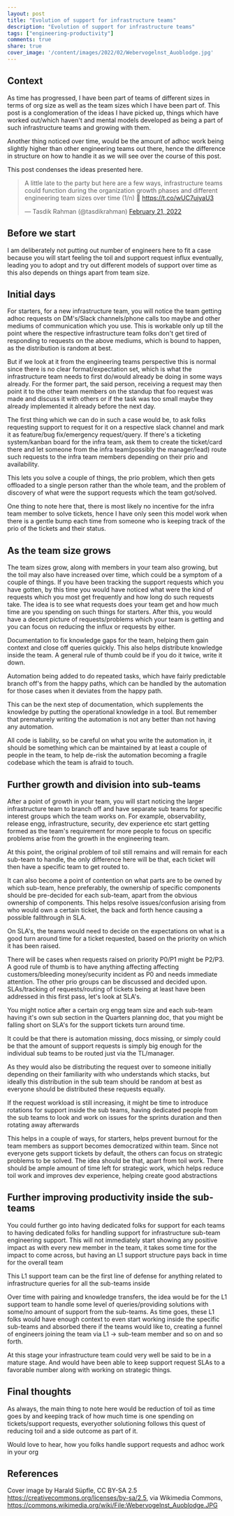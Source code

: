 ```yaml
---
layout: post
title: "Evolution of support for infrastructure teams"
description: "Evolution of support for infrastructure teams"
tags: ["engineering-productivity"]
comments: true
share: true
cover_image: '/content/images/2022/02/Webervogelnst_Auoblodge.jpg'
---
```


## Context

As time has progressed, I have been part of teams of different sizes in terms of org size as well as the team sizes which I have been part of. This post is a conglomeration of the ideas I have picked up, things which have worked out/which haven't and mental models developed as being a part of such infrastructure teams and growing with them.

Another thing noticed over time, would be the amount of adhoc work being slightly higher than other engineering teams out there, hence the difference in structure on how to handle it as we will see over the course of this post.

This post condenses the ideas presented here.

<blockquote class="twitter-tweet"><p lang="en" dir="ltr">A little late to the party but here are a few ways, infrastructure teams could function during the organization growth phases and different engineering team sizes over time (1/n) 🧵 <a href="https://t.co/wUC7ujyaU3">https://t.co/wUC7ujyaU3</a></p>&mdash; Tasdik Rahman (@tasdikrahman) <a href="https://twitter.com/tasdikrahman/status/1495881281745440772?ref_src=twsrc%5Etfw">February 21, 2022</a></blockquote> <script async src="https://platform.twitter.com/widgets.js" charset="utf-8"></script>

## Before we start

I am deliberately not putting out number of engineers here to fit a case because you will start feeling the toil and support request influx eventually, leading you to adopt and try out different models of support over time as this also depends on things apart from team size.

## Initial days

For starters, for a new infrastructure team, you will notice the team getting adhoc requests on DM's/Slack channels/phone calls too maybe and other mediums of communication which you use. This is workable only up till the point where the respective infrastructure team folks don't get tired of responding to requests on the above mediums, which is bound to happen, as the distribution is random at best.

But if we look at it from the engineering teams perspective this is normal since there is no clear format/expectation set, which is what the infrastructure team needs to first do/would already be doing in some ways already. For the former part, the said person, receiving a request may then point it to the other team members on the standup that foo request was made and discuss it with others or if the task was too small maybe they already implemented it already before the next day.

The first thing which we can do in such a case would be, to ask folks requesting support to request for it on a respective slack channel and mark it as feature/bug fix/emergency request/query. If there's a ticketing system/kanban board for the infra team, ask them to create the ticket/card there and let someone from the infra team(possibly the manager/lead) route such requests to the infra team members depending on their prio and availability.

This lets you solve a couple of things, the prio problem, which then gets offloaded to a single person rather than the whole team, and the problem of discovery of what were the support requests which the team got/solved.

One thing to note here that, there is most likely no incentive for the infra team member to solve tickets, hence I have only seen this model work when there is a gentle bump each time from someone who is keeping track of the prio of the tickets and their status.

## As the team size grows

The team sizes grow, along with members in your team also growing, but the toil may also have increased over time, which could be a symptom of a couple of things. If you have been tracking the support requests which you have gotten, by this time you would have noticed what were the kind of requests which you most get frequently and how long do such requests take. The idea is to see what requests does your team get and how much time are you spending on such things for starters. After this, you would have a decent picture of requests/problems which your team is getting and you can focus on reducing the influx or requests by either.

Documentation to fix knowledge gaps for the team, helping them gain context and close off queries quickly. This also helps distribute knowledge inside the team. A general rule of thumb could be if you do it twice, write it down.

Automation being added to do repeated tasks, which have fairly predictable branch off's from the happy paths, which can be handled by the automation for those cases when it deviates from the happy path.

This can be the next step of documentation, which supplements the knowledge by putting the operational knowledge in a tool. But remember that prematurely writing the automation is not any better than not having any automation.

All code is liability, so be careful on what you write the automation in, it should be something which can be maintained by at least a couple of people in the team, to help de-risk the automation becoming a fragile codebase which the team is afraid to touch.

## Further growth and division into sub-teams

After a point of growth in your team, you will start noticing the larger infrastructure team to branch off and have separate sub teams for specific interest groups which the team works on. For example, observability, release engg, infrastructure, security, dev experience etc start getting formed as the team's requirement for more people to focus on specific problems arise from the growth in the engineering team.

At this point, the original problem of toil still remains and will remain for each sub-team to handle, the only difference here will be that, each ticket will then have a specific team to get routed to.

It can also become a point of contention on what parts are to be owned by which sub-team, hence preferably, the ownership of specific components should be pre-decided for each sub-team, apart from the obvious ownership of components. This helps resolve issues/confusion arising from who would own a certain ticket, the back and forth hence causing a possible fallthrough in SLA.

On SLA's, the teams would need to decide on the expectations on what is a good turn around time for a ticket requested, based on the priority on which it has been raised.

There will be cases when requests raised on priority P0/P1 might be P2/P3. A good rule of thumb is to have anything affecting affecting customers/bleeding money/security incident as P0 and needs immediate attention. The other prio groups can be discussed and decided upon. SLAs/tracking of requests/routing of tickets being at least have been addressed in this first pass, let's look at SLA's.

You might notice after a certain org engg team size and each sub-team having it's own sub section in the Quarters planning doc, that you might be falling short on SLA's for the support tickets turn around time.

It could be that there is automation missing, docs missing, or simply could be that the amount of support requests is simply big enough for the individual sub teams to be routed just via the TL/manager.

As they would also be distributing the request over to someone initially depending on their familiarity with who understands which stacks, but ideally this distribution in the sub team should be random at best as everyone should be distributed these requests equally.

If the request workload is still increasing, it might be time to introduce rotations for support inside the sub teams, having dedicated people from the sub teams to look and work on issues for the sprints duration and then rotating away afterwards

This helps in a couple of ways, for starters, helps prevent burnout for the team members as support becomes democratized within team. Since not everyone gets support tickets by default, the others can focus on strategic problems to be solved. The idea should be that, apart from toil work. There should be ample amount of time left for strategic work, which helps reduce toil work and improves dev experience, helping create good abstractions

## Further improving productivity inside the sub-teams

You could further go into having dedicated folks for support for each teams to having dedicated folks for handling support for infrastructure sub-team engineering support. This will not immediately start showing any positive impact as with every new member in the team, it takes some time for the impact to come across, but having an L1 support structure pays back in time for the overall team

This L1 support team can be the first line of defense for anything related to infrastructure queries for all the sub-teams inside

Over time with pairing and knowledge transfers, the idea would be for the L1 support team to handle some level of queries/providing solutions with some/no amount of support from the sub-teams. As time goes, these L1 folks would have enough context to even start working inside the specific sub-teams and absorbed there if the teams would like to, creating a funnel of engineers joining the team via L1 -> sub-team member and so on and so forth.

At this stage your infrastructure team could very well be said to be in a mature stage. And would have been able to keep support request SLAs to a favorable number along with working on strategic things.

## Final thoughts

As always, the main thing to note here would be reduction of toil as time goes by and keeping track of how much time is one spending on tickets/support requests, everyother solutioning follows this quest of reducing toil and a side outcome as part of it.

Would love to hear, how you folks handle support requests and adhoc work in your org

## References

Cover image by Harald Süpfle, CC BY-SA 2.5 <https://creativecommons.org/licenses/by-sa/2.5>, via Wikimedia Commons, https://commons.wikimedia.org/wiki/File:Webervogelnst_Auoblodge.JPG

